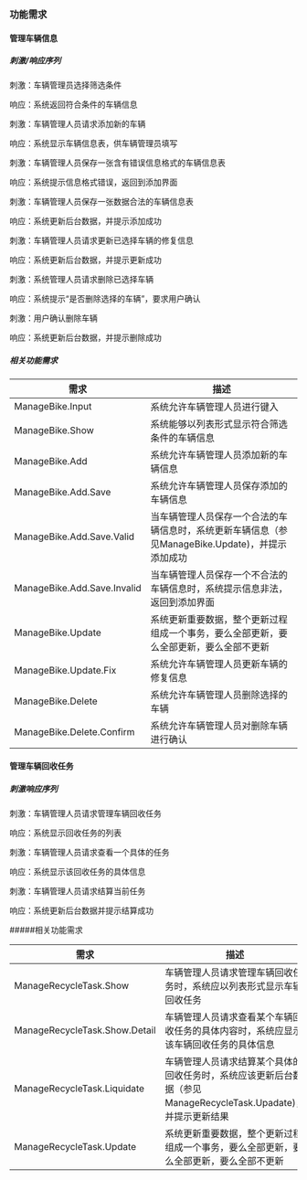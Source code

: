 ### 功能需求

#### 管理车辆信息

##### 刺激/响应序列

刺激：车辆管理员选择筛选条件

响应：系统返回符合条件的车辆信息

刺激：车辆管理人员请求添加新的车辆

响应：系统显示车辆信息表，供车辆管理员填写

刺激：车辆管理人员保存一张含有错误信息格式的车辆信息表

响应：系统提示信息格式错误，返回到添加界面

刺激：车辆管理人员保存一张数据合法的车辆信息表

响应：系统更新后台数据，并提示添加成功

刺激：车辆管理人员请求更新已选择车辆的修复信息

响应：系统更新后台数据，并提示更新成功

刺激：系统管理人员请求删除已选择车辆

响应：系统提示“是否删除选择的车辆”，要求用户确认

刺激：用户确认删除车辆

响应：系统更新后台数据，并提示删除成功

##### 相关功能需求

| 需求             | 描述                                         |
| ---------------- | -------------------------------------------- |
| ManageBike.Input | 系统允许车辆管理人员进行键入                 |
| ManageBike.Show  | 系统能够以列表形式显示符合筛选条件的车辆信息 |
| ManageBike.Add | 系统允许车辆管理人员添加新的车辆信息 |
| ManageBike.Add.Save | 系统允许车辆管理人员保存添加的车辆信息 |
| ManageBike.Add.Save.Valid | 当车辆管理人员保存一个合法的车辆信息时，系统更新车辆信息（参见ManageBike.Update)，并提示添加成功 |
| ManageBike.Add.Save.Invalid | 当车辆管理人员保存一个不合法的车辆信息时，系统提示信息非法，返回到添加界面 |
| ManageBike.Update | 系统更新重要数据，整个更新过程组成一个事务，要么全部更新，要么全部更新，要么全部不更新 |
| ManageBike.Update.Fix | 系统允许车辆管理人员更新车辆的修复信息 |
| ManageBike.Delete | 系统允许车辆管理人员删除选择的车辆 |
| ManageBike.Delete.Confirm | 系统允许车辆管理人员对删除车辆进行确认 |




#### 管理车辆回收任务

##### 刺激响应序列

刺激：车辆管理人员请求管理车辆回收任务

响应：系统显示回收任务的列表

刺激：车辆管理人员请求查看一个具体的任务

响应：系统显示该回收任务的具体信息

刺激：车辆管理人员请求结算当前任务

响应：系统更新后台数据并提示结算成功

#####相关功能需求

| 需求                          | 描述                                                         |
| ----------------------------- | ------------------------------------------------------------ |
| ManageRecycleTask.Show        | 车辆管理人员请求管理车辆回收任务时，系统应以列表形式显示车辆回收任务 |
| ManageRecycleTask.Show.Detail | 车辆管理人员请求查看某个车辆回收任务的具体内容时，系统应显示该车辆回收任务的具体信息 |
| ManageRecycleTask.Liquidate   | 车辆管理人员请求结算某个具体的回收任务时，系统应该更新后台数据（参见ManageRecycleTask.Upadate)，并提示更新结果 |
| ManageRecycleTask.Update      | 系统更新重要数据，整个更新过程组成一个事务，要么全部更新，要么全部更新，要么全部不更新 |


